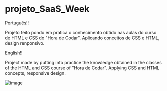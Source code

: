 # projeto_SaaS_Week
Português!!

Projeto feito pondo em pratica o conhecimento obtido nas aulas do curso de HTML e CSS do "Hora de Codar".
Aplicando conceitos de CSS e HTML, design renponsivo.

English!!

Project made by putting into practice the knowledge obtained in the classes of the HTML and CSS course of "Hora de Codar".
Applying CSS and HTML concepts, responsive design.


![image](https://user-images.githubusercontent.com/85260541/236628979-59895832-af8a-4fcb-951e-77e502602b18.png)
